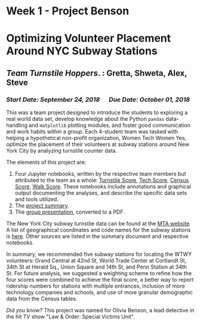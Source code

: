 # Week 1 - Project Benson
# Optimizing Volunteer Placement Around NYC Subway Stations

## _Team Turnstile Hoppers_. :  Gretta, Shweta, Alex, Steve
### _Start Date: September 24, 2018_ &emsp; _Due Date: October 01, 2018_

This was a team project designed to introduce the students to exploring a real world data set, develop knowledge about the Python ```pandas``` data-handling and ```matplotlib``` plotting modules, and foster good communication and work habits within a group. Each 4-student team was tasked with helping a hypothetical non-profit organization, Women Tech Women Yes, optimize the placement of their volunteers at subway stations around New York City by analyzing turnstile counter data.
 
The elements of this project are:  
1. Four Jupyter notebooks, written by the respective team members but attributed to the team as a whole: [Turnstile Score](Benson_pt1_TurnstileScore.ipynb), [Tech Score](Benson_pt2_TechScore.ipynb), [Census Score](Benson_pt3_CensusScore.ipynb), [Walk Score](Benson_pt4_WalkScore_FinalScore.ipynb). These notebooks include annotations and graphical output documenting the analyses, and describe the specific data sets and tools utilized.
2. The [project summary](Project1_Summary.pdf).
3. The [group presentation](Project1_Presentation.pdf), converted to a PDF.

The New York City subway turnstile data can be found at the [MTA website](http://web.mta.info/developers/turnstile.html). A list of geographical coordinates and code names for the subway stations is [here](http://web.mta.info/developers/data/nyct/subway/Stations.csv). Other sources are listed in the summary document and respective notebooks.

In summary, we recommended five subway stations for locating the WTWY volunteers: Grand Central at 42nd St, World Trade Center at Cortlandt St, 34th St at Herald Sq., Union Square and 14th St, and Penn Station at 34th St. For future analysis, we suggested a weighting scheme to refine how the four scores were combined to achieve the final score, a better way to report ridership numbers for stations with multiple entrances, inclusion of more technology companies and schools, and use of more granular demographic data from the Census tables.

_Did you know?_  This project was named for Olivia Benson, a lead detective in the hit TV show "Law & Order: Special Victims Unit".
